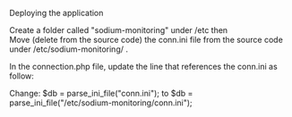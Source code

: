 Deploying the application

Create a folder called "sodium-monitoring" under /etc then    
Move (delete from the source code) the conn.ini file from the source code  under  /etc/sodium-monitoring/  . 

In the connection.php file, update the line that references the conn.ini as follow:

Change: 
$db = parse_ini_file("conn.ini"); 
to
$db = parse_ini_file("/etc/sodium-monitoring/conn.ini");

